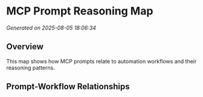 # MCP Prompt Reasoning Map

*Generated on 2025-08-05 18:06:34*

## Overview

This map shows how MCP prompts relate to automation workflows and their reasoning patterns.

## Prompt-Workflow Relationships

